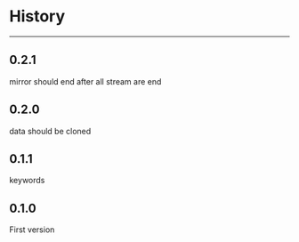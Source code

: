 # History

---

## 0.2.1

mirror should end after all stream are end

## 0.2.0

data should be cloned

## 0.1.1

keywords

## 0.1.0

First version
